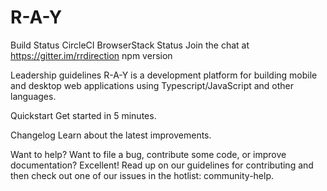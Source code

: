 # R-A-Y
Build Status CircleCI BrowserStack Status Join the chat at https://gitter.im/rrdirection npm version

Leadership guidelines
R-A-Y is a development platform for building mobile and desktop web applications using Typescript/JavaScript and other languages.

Quickstart
Get started in 5 minutes.

Changelog
Learn about the latest improvements.

Want to help?
Want to file a bug, contribute some code, or improve documentation? Excellent! Read up on our guidelines for contributing and then check out one of our issues in the hotlist: community-help.
